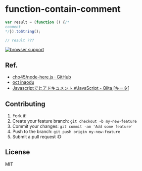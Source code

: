 # function-contain-comment

``` js
var result = (function () {/*
cooment
*/}).toString();

// result ???
```

[![browser support](http://ci.testling.com/azu/function-contain-comment.png)](http://ci.testling.com/azu/function-contain-comment)

## Ref.

* [cho45/node-here.js · GitHub](https://github.com/cho45/node-here.js "cho45/node-here.js · GitHub")
* [oct inaodu](http://d.hatena.ne.jp/brazil/20060802/1154478691 "oct inaodu")
* [Javascriptでヒアドキュメント #JavaScript - Qiita [キータ]](http://qiita.com/items/837b529de9f3302e315c "Javascriptでヒアドキュメント #JavaScript - Qiita [キータ]")

## Contributing

1. Fork it!
2. Create your feature branch: `git checkout -b my-new-feature`
3. Commit your changes: `git commit -am 'Add some feature'`
4. Push to the branch: `git push origin my-new-feature`
5. Submit a pull request :D

## License

MIT